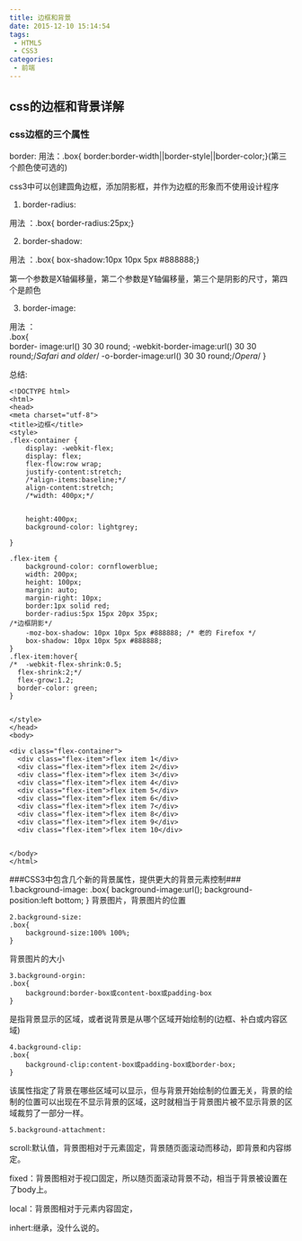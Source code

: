 ```yaml
---
title: 边框和背景
date: 2015-12-10 15:14:54
tags:
 - HTML5 
 - CSS3
categories:
 - 前端
---
```



## css的边框和背景详解

### css边框的三个属性  

border:
用法：.box{ border:border-width||border-style||border-color;}(第三个颜色使可选的)  

css3中可以创建圆角边框，添加阴影框，并作为边框的形象而不使用设计程序  

1.	border-radius:

用法 ：.box{ border-radius:25px;}

2.	border-shadow:

用法 ：.box{ box-shadow:10px 10px 5px #888888;}

第一个参数是X轴偏移量，第二个参数是Y轴偏移量，第三个是阴影的尺寸，第四个是颜色

3.	border-image:

用法 ：    
	.box{   
		border- image:url() 30 30 round;
		-webkit-border-image:url() 30 30 round;/*Safari and  older*/
		-o-border-image:url() 30 30 round;/*Opera*/
	}

  
总结:  

	<!DOCTYPE html>
	<html>
	<head>
	<meta charset="utf-8"> 
	<title>边框</title> 
	<style> 
	.flex-container {
	    display: -webkit-flex;
	    display: flex;
	    flex-flow:row wrap;
	    justify-content:stretch;
	    /*align-items:baseline;*/
	    align-content:stretch;
	    /*width: 400px;*/
	
	
	    height:400px;
	    background-color: lightgrey;
	
	}
	
	.flex-item {
	    background-color: cornflowerblue;
	    width: 200px;
	    height: 100px;
	    margin: auto;
	    margin-right: 10px;
	    border:1px solid red;
	    border-radius:5px 15px 20px 35px;
	/*边框阴影*/
	    -moz-box-shadow: 10px 10px 5px #888888; /* 老的 Firefox */
	    box-shadow: 10px 10px 5px #888888;
	}
	.flex-item:hover{
	/*  -webkit-flex-shrink:0.5;
	  flex-shrink:2;*/
	  flex-grow:1.2;
	  border-color: green;
	}
	
	
	</style>
	</head>
	<body>
	
	<div class="flex-container">
	  <div class="flex-item">flex item 1</div>
	  <div class="flex-item">flex item 2</div>
	  <div class="flex-item">flex item 3</div>    
	  <div class="flex-item">flex item 4</div>  
	  <div class="flex-item">flex item 5</div>  
	  <div class="flex-item">flex item 6</div>
	  <div class="flex-item">flex item 7</div>
	  <div class="flex-item">flex item 8</div>    
	  <div class="flex-item">flex item 9</div>  
	  <div class="flex-item">flex item 10</div>    
	
	
	</body>
	</html>
  
###CSS3中包含几个新的背景属性，提供更大的背景元素控制###
	1.background-image:
 	.box{
		background-image:url();
		background-position:left bottom;
	} 
背景图片，背景图片的位置

	2.background-size:
 	.box{
		background-size:100% 100%;
	}
背景图片的大小  

	3.background-orgin:
 	.box{
		background:border-box或content-box或padding-box
	}   
是指背景显示的区域，或者说背景是从哪个区域开始绘制的(边框、补白或内容区域)  

	4.background-clip:
 	.box{
		background-clip:content-box或padding-box或border-box;
	}
该属性指定了背景在哪些区域可以显示，但与背景开始绘制的位置无关，背景的绘制的位置可以出现在不显示背景的区域，这时就相当于背景图片被不显示背景的区域裁剪了一部分一样。  

	5.background-attachment:
scroll:默认值，背景图相对于元素固定，背景随页面滚动而移动，即背景和内容绑定。

fixed：背景图相对于视口固定，所以随页面滚动背景不动，相当于背景被设置在了body上。

local：背景图相对于元素内容固定，

inhert:继承，没什么说的。

